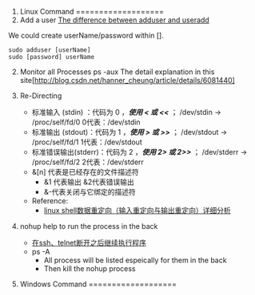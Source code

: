 1. Linux Command
===================
1. Add a user
[The difference between adduser and useradd](http://blog.csdn.net/hbsong75/article/details/9246669)

We could create userName/password within []. 
```
sudo adduser [userName]
sudo [password] userName
```
2. Monitor all Processes
ps -aux
The detail explanation in this site[http://blog.csdn.net/hanner_cheung/article/details/6081440]
3. Re-Directing
     * 标准输入   (stdin) ：代码为 0 ，***使用 < 或 <<*** ； /dev/stdin -> /proc/self/fd/0   0代表：/dev/stdin 
     * 标准输出   (stdout)：代码为 1 ，***使用 > 或 >>*** ； /dev/stdout -> /proc/self/fd/1  1代表：/dev/stdout
     * 标准错误输出(stderr)：代码为 2 ，***使用 2> 或 2>>*** ； /dev/stderr -> /proc/self/fd/2 2代表：/dev/stderr
     * &[n] 代表是已经存在的文件描述符
          * &1 代表输出 &2代表错误输出 
          * &-代表关闭与它绑定的描述符
     * Reference:
          * [linux shell数据重定向（输入重定向与输出重定向）详细分析](http://www.cnblogs.com/chengmo/archive/2010/10/20/1855805.html)

4. nohup help to run the process in the back 
    * [在ssh、telnet断开之后继续执行程序](http://blog.chinaunix.net/uid-2623904-id-76976.html)
    * ps -A 
        * All process will be listed espeically for them in the back
        * Then kill the nohup process


2. Windows Command
===================
